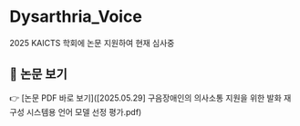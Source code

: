 # Dysarthria_Voice


2025 KAICTS 학회에 논문 지원하여 현재 심사중



## 📄 논문 보기
👉 [논문 PDF 바로 보기]([2025.05.29] 구음장애인의 의사소통 지원을 위한 발화 재구성 시스템용 언어 모델 선정 평가.pdf)
